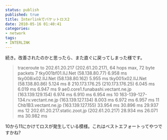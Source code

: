 ```yaml
---
status: publish
published: true
title: Interlinkでパケットロス2
date: 2010-05-16 01:40:41
categories:
- network
tags:
- INTERLINK
---
```

続き。改善されたのかと思ったら、また直ぐに戻ってしまった様です。
<blockquote>traceroute to 202.61.20.217 (202.61.20.217), 64 hops max, 72 byte packets
7 tky001bf01.IIJ.Net (58.138.80.77) 6.958 ms
tky008ix02.IIJ.Net (58.138.80.162) 5.955 ms
tky001ix02.IIJ.Net (58.138.80.86) 5.124 ms
8 210.173.176.25 (210.173.176.25) 6.045 ms 6.019 ms 6.947 ms
9 ae0.core1.funabashi.vectant.ne.jp (163.139.129.154) 6.974 ms 6.910 ms 6.954 ms
10 163-139-127-134.rv.vectant.ne.jp (163.139.127.134) 8.003 ms 6.972 ms 6.957 ms
11 Chb1B3.vectant.ne.jp (163.139.127.155) 33.954 ms 30.896 ms 29.937 ms
12 202.61.20.217.static.zoot.jp (202.61.20.217) 28.934 ms 26.071 ms 30.982 ms</blockquote>
10から11にかけてロスが発生している模様。これはベストエフォートってやつですかね?
